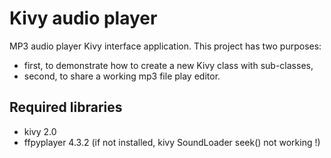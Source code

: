 # Kivy audio player
MP3 audio player Kivy interface application. This project has two purposes: 

- first, to demonstrate how to create a new Kivy class with sub-classes,
- second, to share a working mp3 file play editor.

## Required libraries
- kivy 2.0
- ffpyplayer 4.3.2 (if not installed, kivy SoundLoader seek() not working !)
